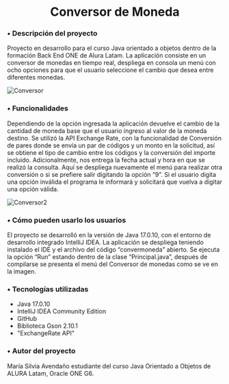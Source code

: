 <h1 align=center>Conversor de Moneda</h1>
<h3>•	Descripción del proyecto</h3>
Proyecto en desarrollo para el curso Java orientado a objetos dentro de la formación Back End ONE de Alura Latam.
La aplicación consiste en un conversor de monedas en tiempo real, despliega en consola un menú con ocho opciones para que el usuario seleccione el cambio que desea entre diferentes monedas.

![Conversor](https://github.com/silaven/convermoneda/assets/87791988/c93ec09c-3a44-4adb-b6a1-51dca407d3d9)


<h3>•	Funcionalidades</h3>
Dependiendo de la opción ingresada la aplicación devuelve el cambio de la cantidad de moneda base que el usuario ingreso al valor de la moneda destino. Se utilizó  la API Exchange Rate, con la funcionalidad de Conversión de pares donde se envía un par de códigos y un monto en la solicitud, así se obtiene el tipo de cambio entre los códigos y la conversión del importe incluido. Adicionalmente, nos entrega la fecha actual y hora en que se realizó la consulta. Aquí se despliega nuevamente el menú para realizar otra conversión o si se prefiere salir digitando la opción “9”. Si el usuario digita una opción inválida el programa le informará y solicitará que vuelva a digitar una opción válida.

![Conversor2](https://github.com/silaven/convermoneda/assets/87791988/786af255-5dc1-42c2-9ce6-ab691116d50e)


<h3>•	Cómo pueden usarlo los usuarios</h3>
El proyecto se desarrolló en la versión de Java 17.0.10, con el entorno de desarrollo integrado IntelliJ IDEA. La aplicación se despliega teniendo instalado el IDE y el archivo del código “convermoneda” abierto. Se ejecuta la opción “Run” estando dentro de la clase “Principal.java”, después de compilarse se presenta el menú del Conversor de monedas como se ve en la imagen.

<h3>• Tecnologías utilizadas</h3>
<ul>
  <li>Java 17.0.10</li>
  <li>IntelliJ IDEA Community Edition</li>	
  <li>GitHub</li>
  <li>Biblioteca Gson 2.10.1</li>
  <li>"ExchangeRate API"</li>
</ul>

<h3>•	Autor del proyecto</h3>
María Silvia Avendaño estudiante del curso Java Orientado a Objetos de ALURA Latam, Oracle ONE G6.
